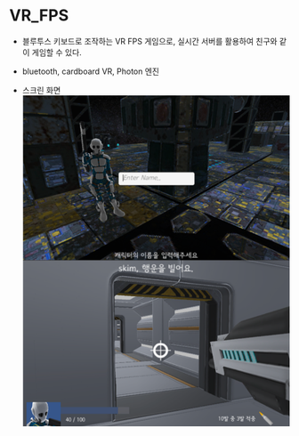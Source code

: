 # VR_FPS

- 블루투스 키보드로 조작하는 VR FPS 게임으로, 실시간 서버를 활용하여 친구와 같이 게임할 수 있다.

- bluetooth, cardboard VR, Photon 엔진

- 스크린 화면
![스크린 이미지](Screen.png)